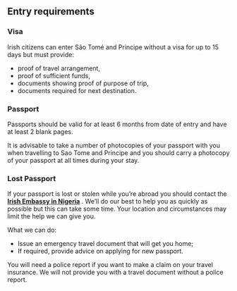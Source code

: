 ## Entry requirements

### **Visa**

Irish citizens can enter São Tomé and Principe without a visa for up to 15 days but must provide:

* proof of travel arrangement,
* proof of sufficient funds,
* documents showing proof of purpose of trip,
* documents required for next destination.

### **Passport**

Passports should be valid for at least 6 months from date of entry and have at least 2 blank pages.

It is advisable to take a number of photocopies of your passport with you when travelling to Sao Tome and Principe and you should carry a photocopy of your passport at all times during your stay.

### **Lost Passport**

If your passport is lost or stolen while you’re abroad you should contact the [**Irish Embassy in Nigeria**](/en/nigeria/abuja/) . We’ll do our best to help you as quickly as possible but this can take some time. Your location and circumstances may limit the help we can give you.

What we can do:

* Issue an emergency travel document that will get you home;
* If required, provide advice on applying for new passport.

You will need a police report if you want to make a claim on your travel insurance. We will not provide you with a travel document without a police report.